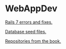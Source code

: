 <!-- https://drb80.github.io/WebAppDev/ -->
# WebAppDev
[Rails 7 errors and fixes.](https://drb80.github.io/WebAppDev/Errors)

[Database seed files.](https://drb80.github.io/WebAppDev/SeedFiles)

[Repositories from the book.](Repositories.md)
